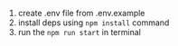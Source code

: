 1. create .env file from .env.example
2. install deps using `npm install` command
3. run the `npm run start` in terminal
